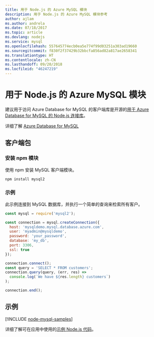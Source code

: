 ```yaml
---
title: 用于 Node.js 的 Azure MySQL 模块
description: 用于 Node.js 的 Azure MySQL 模块参考
author: ajlam
ms.author: andrela
ms.date: 07/18/2017
ms.topic: article
ms.devlang: nodejs
ms.service: mysql
ms.openlocfilehash: 557645774ecb0ea5e774f99d03251a303ad19660
ms.sourcegitcommit: f830f2f37429b32bbcfa856ad82a817ae2658341
ms.translationtype: HT
ms.contentlocale: zh-CN
ms.lasthandoff: 09/20/2018
ms.locfileid: "46247219"
---
```

# <a name="azure-mysql-modules-for-nodejs"></a>用于 Node.js 的 Azure MySQL 模块

建议用于访问 Azure Database for MySQL 的客户端库是开源的[用于 Azure Database for MySQL 的 Node.js 连接库](https://github.com/sidorares/node-mysql2)。 

详细了解 [Azure Database for MySQL](https://docs.microsoft.com/azure/MySQL/)

## <a name="client-package"></a>客户端包

### <a name="install-the-npm-module"></a>安装 npm 模块

使用 npm 安装 MySQL 客户端模块。

```bash
npm install mysql2
```   

### <a name="example"></a>示例

此示例连接到 MySQL 数据库，并执行一个简单的查询来检索所有客户。

```javascript
const mysql = require('mysql2');

const connection = mysql.createConnection({
  host: 'mysqldemo.mysql.database.azure.com',
  user: 'myadmin@mysqldemo',
  password: 'your_password',
  database: 'my_db',
  port: 3306,
  ssl: true
});

connection.connect();
const query = 'SELECT * FROM customers';
connection.query(query, (err, res) =>
  console.log(`We have ${res.length} customers`)
);

connection.end();
```

## <a name="samples"></a>示例

[!INCLUDE [node-mysql-samples](../docs-ref-conceptual/includes/mysql-samples.md)]

详细了解可在应用中使用的[示例 Node.js 代码](https://azure.microsoft.com/resources/samples/?platform=nodejs)。
